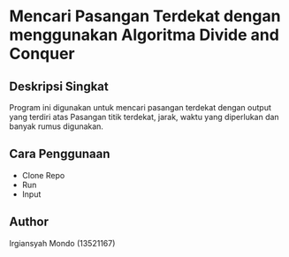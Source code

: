 # Mencari Pasangan Terdekat dengan menggunakan Algoritma Divide and Conquer

## Deskripsi Singkat
Program ini digunakan untuk mencari pasangan terdekat dengan output yang terdiri atas Pasangan titik terdekat, jarak, waktu yang diperlukan dan banyak rumus digunakan.

## Cara Penggunaan
- Clone Repo
- Run
- Input

## Author
Irgiansyah Mondo (13521167)
